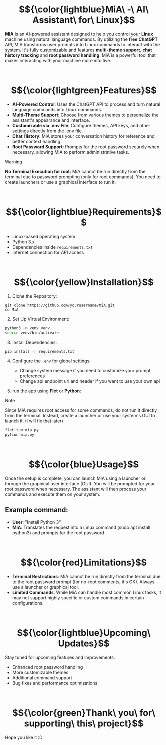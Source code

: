 # $${\color{lightblue}MiA\ -\ AI\ Assistant\ for\ Linux}$$

**MiA** is an AI-powered assistant designed to help you control your **Linux** machine using natural language commands.
By utilizing the **free ChatGPT** API, MiA transforms user prompts into Linux commands to interact with the system. 
It's fully customizable and features **multi-theme support**, **chat history tracking** and **root password handling**.
MiA is a powerful tool that makes interacting with your machine more intuitive.

<br>

# $${\color{lightgreen}Features}$$

+ **AI-Powered Control**: Uses the ChatGPT API to process and turn natural language commands into Linux commands.
+ **Multi-Theme Support**: Choose from various themes to personalize the assistant's appearance and interface.
+ **Customizable via .env File**: Configure themes, API keys, and other settings directly from the .env file.
+ **Chat History**: MiA stores your conversation history for reference and better context handling.
+ **Root Password Support**: Prompts for the root password securely when necessary, allowing MiA to perform administrative tasks.

> [!WARNING]
> **No Terminal Execution for root**: MiA cannot be run directly from the terminal due to password prompting (only for root commands). You need to create launchers or use a graphical interface to run it.

<br>

# $${\color{lightblue}Requirements}$$

+ Linux-based operating system
+ Python 3.x
+ Dependencies inside `requirements.txt`
+ Internet connection for API access

<br>

# $${\color{yellow}Installation}$$

1. Clone the Repository:
  ```bsah
  git clone https://github.com/yourusername/MiA.git
  cd MiA
  ```
2. Set Up Virtual Environment:
  ```bash
  python3 -m venv venv
  source venv/bin/activate
  ```
3. Install Dependencies:
  ```bash
  pip install -r requirements.txt
  ```
4. Configure the `.env` for global settings:<br>
   - Change system message if you need to customize your prompt preferences
   - Change api endpoint url and header if you want to use your own api

5. run the app using **Flet** or **Python**:
> [!NOTE]
> Since MiA requires root access for some commands, do not run it directly from the terminal. Instead, create a launcher or use your system's GUI to launch it. (I will fix that later)

```bash
flet tun mia.py
pytion mia.py
```

<br>

# $${\color{blue}Usage}$$
Once the setup is complete, you can launch MiA using a launcher or through the graphical user interface (GUI).
You will be prompted for your root password when necessary. 
The assistant will then process your commands and execute them on your system.
## Example command:
* **User**: "Install Python 3"
* **MiA**: Translates the request into a Linux command (sudo apt install python3) and prompts for the root password

<br>

# $${\color{red}Limitations}$$
+ **Terminal Restrictions**: MiA cannot be run directly from the terminal due to the root password prompt (for no-root comments, it's OK). Always use a launcher or graphical tool.
+ **Limited Commands**: While MiA can handle most common Linux tasks, it may not support highly specific or custom commands in certain configurations.

<br>

# $${\color{lightblue}Upcoming\ Updates}$$
Stay tuned for upcoming features and improvements:
+ Enhanced root password handling
+ More customizable themes
+ Additional command support
+ Bug fixes and performance optimizations


<br>

# $${\color{green}Thank\ you\ for\ supporting\ this\ project}$$
Hope you like it :D
